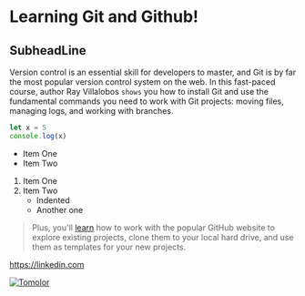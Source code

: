 Learning Git and Github!
=====

SubheadLine
-----

Version control is an essential skill for developers to master, and Git is by far the most popular version control system on the web. In this fast-paced course, author Ray Villalobos `shows` you how to install Git and use the fundamental commands you need to work with Git projects: moving files, managing logs, and working with branches.

```js
let x = 5
console.log(x)
```

- Item One
- Item Two
  
1. Item One
1. Item Two
    - Indented
    - Another one
      
> Plus, you'll [learn](https://linkedin.com) how to work with the popular GitHub website to explore existing projects, clone them to your local hard drive, and use them as templates for your new projects.

https://linkedin.com

[![Tomolor](https://pixelprowess.com/i/stargazers/tomolor.png)](https://raybo.org)
